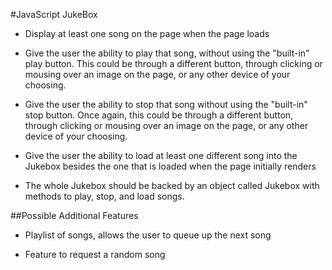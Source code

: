 #JavaScript JukeBox
* Display at least one song on the page when the page loads

* Give the user the ability to play that song, without using the "built-in" play button. This could be through a different button, through clicking or mousing over an image on the page, or any other device of your choosing.

* Give the user the ability to stop that song without using the "built-in" stop button. Once again, this could be through a different button, through clicking or mousing over an image on the page, or any other device of your choosing.

* Give the user the ability to load at least one different song into the Jukebox besides the one that is loaded when the page initially renders

* The whole Jukebox should be backed by an object called Jukebox with methods to play, stop, and load songs.

##Possible Additional Features

* Playlist of songs, allows the user to queue up the next song

* Feature to request a random song